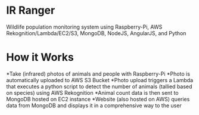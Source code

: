 # IR Ranger
Wildlife population monitoring system using Raspberry-Pi, AWS Rekognition/Lambda/EC2/S3, MongoDB, NodeJS, AngularJS, and Python

# How it Works
*Take (infrared) photos of animals and people with Raspberry-Pi
*Photo is automatically uploaded to AWS S3 Bucket
*Photo upload triggers a Lambda that executes a python script to detect the number of animals (tallied based on species) using AWS Rekognition
*Animal count data is then sent to MongoDB hosted on EC2 instance
*Website (also hosted on AWS) queries data from MongoDB and displays it in a comprehensive way to the user
